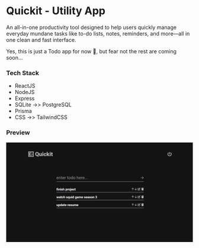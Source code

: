 # Quickit - Utility App
An all-in-one productivity tool designed to help users quickly manage everyday mundane tasks like to-do lists, notes, reminders, and more—all in one clean and fast interface.

Yes, this is just a Todo app for now 🥲, but fear not the rest are coming soon...

### Tech Stack
- ReactJS
- NodeJS
- Express
- SQLite ->> PostgreSQL
- Prisma
- CSS ->> TailwindCSS

### Preview

![quickit](./assets/quickit.png)

